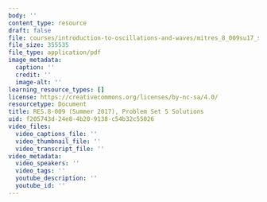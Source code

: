 ```yaml
---
body: ''
content_type: resource
draft: false
file: courses/introduction-to-oscillations-and-waves/mitres_8_009su17_soln_5.pdf
file_size: 355535
file_type: application/pdf
image_metadata:
  caption: ''
  credit: ''
  image-alt: ''
learning_resource_types: []
license: https://creativecommons.org/licenses/by-nc-sa/4.0/
resourcetype: Document
title: RES.8-009 (Summer 2017), Problem Set 5 Solutions
uid: f205743d-24e8-4b20-9138-c54b32c55026
video_files:
  video_captions_file: ''
  video_thumbnail_file: ''
  video_transcript_file: ''
video_metadata:
  video_speakers: ''
  video_tags: ''
  youtube_description: ''
  youtube_id: ''
---
```


